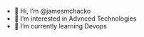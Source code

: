 - 👋 Hi, I’m @jamesmchacko
- 👀 I’m interested in Advnced Technologies
- 🌱 I’m currently learning Devops
<!---
jamesmchacko/jamesmchacko is a ✨ special ✨ repository because its `README.md` (this file) appears on your GitHub profile.
You can click the Preview link to take a look at your changes.
--->
